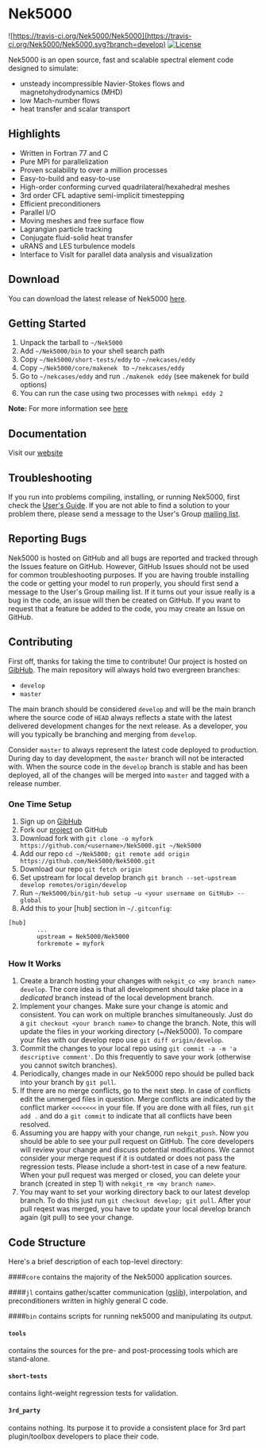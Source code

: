 # Nek5000 
![https://travis-ci.org/Nek5000/Nek5000](https://travis-ci.org/Nek5000/Nek5000.svg?branch=develop)
[![License](https://img.shields.io/badge/License-BSD%203--Clause-blue.svg)](https://opensource.org/licenses/BSD-3-Clause)

Nek5000 is an open source, fast and scalable spectral element code designed to simulate:

* unsteady incompressible Navier-Stokes flows and magnetohydrodynamics (MHD)
* low Mach-number flows
* heat transfer and scalar transport


## Highlights

* Written in Fortran 77 and C
* Pure MPI for parallelization
* Proven scalability to over a million processes
* Easy-to-build and easy-to-use
* High-order conforming curved quadrilateral/hexahedral meshes
* 3rd order CFL adaptive semi-implicit timestepping
* Efficient preconditioners  
* Parallel I/O
* Moving meshes and free surface flow
* Lagrangian particle tracking
* Conjugate fluid-solid heat transfer
* uRANS and LES turbulence models
* Interface to VisIt for parallel data analysis and visualization


## Download

You can download the latest release of Nek5000 [here](https://github.com/Nek5000/nek5000/archive/master.tar.gz).


## Getting Started

1. Unpack the tarball to `~/Nek5000`
2. Add `~/Nek5000/bin` to your shell search path
3. Copy `~/Nek5000/short-tests/eddy` to `~/nekcases/eddy`
4. Copy `~/Nek5000/core/makenek ` to `~/nekcases/eddy`
5. Go to `~/nekcases/eddy` and run `./makenek eddy` (see makenek for build options)
5. You can run the case using two processes with `nekmpi eddy 2`

**Note:** For more information see [here](http://nek5000.github.io/NekDoc/Nek_usersch2.html)

## Documentation

Visit our [website](https://nek5000.mcs.anl.gov/documentation)

## Troubleshooting

If you run into problems compiling, installing, or running Nek5000, first check the [User's Guide](http://nek5000.github.io/NekDoc/Nek_users.pdf). If you are not able to find a solution to your problem there, please send a message to the User's Group [mailing list](https://lists.mcs.anl.gov/mailman/listinfo/nek5000-users).

## Reporting Bugs
Nek5000 is hosted on GitHub and all bugs are reported and tracked through the Issues feature on GitHub. However, GitHub Issues should not be used for common troubleshooting purposes. If you are having trouble installing the code or getting your model to run properly, you should first send a message to the User's Group mailing list. If it turns out your issue really is a bug in the code, an issue will then be created on GitHub. If you want to request that a feature be added to the code, you may create an Issue on GitHub.

## Contributing

First off, thanks for taking the time to contribute! Our project is hosted on [GibHub](https://github.com/Nek5000/Nek5000). The main repository will always hold two evergreen branches:

* `develop`
* `master`

The main branch should be considered `develop` and will be the main branch where the source code of `HEAD` always reflects a state with the latest delivered development changes for the next release. As a developer, you will you typically be branching and merging from `develop`.

Consider `master` to always represent the latest code deployed to production. During day to day development, the `master` branch will not be interacted with. When the source code in the `develop` branch is stable and has been deployed, all of the changes will be merged into `master` and tagged with a release number. 

### One Time Setup
1. Sign up on [GibHub](https://github.com/)
2. Fork our [project](https://github.com/Nek5000/Nek5000) on GitHub
3. Download fork with `git clone -o myfork https://github.com/<username>/Nek5000.git ~/Nek5000`
4. Add our repo `cd ~/Nek5000; git remote add origin https://github.com/Nek5000/Nek5000.git`
5. Download our repo `git fetch origin`
6. Set upstream for local develop branch `git branch --set-upstream develop remotes/origin/develop`
7. Run `~/Nek5000/bin/git-hub setup —u <your username on GitHub> --global`
8. Add this to your [hub] section in `~/.gitconfig`:

```
[hub]
        ...
        upstream = Nek5000/Nek5000
        forkremote = myfork 
``` 

### How It Works
1. Create a branch hosting your changes with `nekgit_co <my branch name> develop`. The core idea is that all development should take place in a _dedicated_ branch instead of the local development branch.
2. Implement your changes. Make sure your change is atomic and consistent. You can work on multiple branches simultaneously. Just do a `git checkout <your branch name>` to change the branch. Note, this will update the files in your working directory (~/Nek5000). To compare your files with our develop repo use `git diff origin/develop`.
3. Commit the changes to your local repo using `git commit -a -m 'a descriptive comment'`. Do this frequently to save your work (otherwise you cannot switch branches). 
4. Periodically, changes made in our Nek5000 repo should be pulled back into your branch by `git pull`.
5. If there are no merge conflicts, go to the next step. In case of conflicts edit the unmerged files in question. Merge conflicts are indicated  by the conflict marker `<<<<<<<` in your file. If you are done with all files, run `git add .` and do a `git commit` to indicate that all conflicts have been resolved.  
6. Assuming you are happy with your change, run `nekgit_push`. Now you should be able to see your pull request on GitHub. The core developers will review your change and discuss potential modifications. We cannot consider your merge request if it is outdated or does not pass the regression tests. Please include a short-test in case of a new feature. When your pull request was merged or closed, you can delete your branch (created in step 1) with `nekgit_rm <my branch name>`.
7. You may want to set your working directory back to our latest develop branch. To do this just run `git checkout develop; git pull`. After your pull reqest was merged, you have to update your local develop branch again (git pull) to see your change. 


## Code Structure

Here's a brief description of each top-level directory:

####`core`
contains the majority of the Nek5000 application sources.

####`jl`
contains gather/scatter communication ([gslib](https://github.com/gslib/gslib)), interpolation, and preconditioners written in highly general C code.

####`bin`
contains scripts for running nek5000 and manipulating its output.

#### `tools`
contains the sources for the pre- and post-processing tools which are stand-alone.

#### `short-tests` 
contains light-weight regression tests for validation.  

#### `3rd_party`
contains nothing. Its purpose it to provide a consistent place for 3rd part plugin/toolbox developers to place their code.


